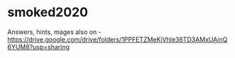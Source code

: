 # smoked2020

Answers, hints, mages  also on -https://drive.google.com/drive/folders/1PPFETZMeKjVhle36TD3AMxUAinQ6YUM8?usp=sharing
